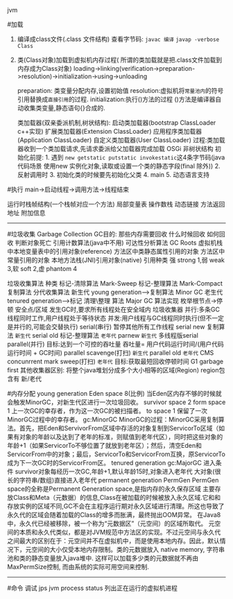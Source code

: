 jvm

#加载
1. 编译成class文件(.class 文件结构)
    查看字节码: 
        `javac 编译`
        `javap -verbose Class`
2. 类(Class对象)加载到虚拟机内存过程(
    所谓的类加载就是把.class文件加载到内存成为Class对象)
    loading->linking(verification->preparation->resolution)->initialization->using->unloading

    preparation: 类变量分配内存,设置初始值
    resolution:虚拟机将`常量池内`的符号引用替换成`直接引用`的过程.
    initialization:执行<clinit>()方法的过程
            <clinit>()方法是编译器自动收集类变量,静态语句{}合成的.

    类加载器(双亲委派机制,树状结构):
        启动类加载器(bootstrap ClassLoader c++实现)
        扩展类加载器(Extension ClassLoader)
        应用程序类加载器(Application ClassLoader)
        自定义类加载器(User ClassLoader)
        过程:类加载器收到一个类加载请求,先请求委派给父加载器完成加载
        OSGi 非树状结构
    初始化前提:
        1. 遇到 `new getstatic putstatic invokestatic`这4条字节码(java 代码场景 使用new 实例化对象,读取或设置一个类的静态字段(final 除外))
        2. 反射调用时
        3. 初始化类的时候要先初始化父类
        4. main
        5. 动态语言支持

#执行
main->启动线程->调用方法->线程结束

运行时栈帧结构(一个栈帧对应一个方法)
    局部变量表
    操作数栈
    动态链接
    方法返回地址
    附加信息

---
#垃圾收集 Garbage Collection
GC目的:
    那些内存需要回收
    什么时候回收
    如何回收
判断对象死亡
    引用计数算法(java中不用)
    可达性分析算法
        GC Roots
            虚拟机栈中本地变量表中的引用对象(reference)
            方法区中类静态属性引用的对象
            方法区中常量引用的对象
            本地方法栈(JNI)引用对象(native)
    引用种类
        强 strong 1,弱 weak 3,软 soft 2,虚 phantom 4

垃圾收集算法
    种类
        标记-清除算法 Mark-Sweep
        标记-整理算法 Mark-Compact
        复制算法
        分代收集算法
            新生代 young generation-->复制算法 Minor GC
            老生代 tenured generation-->标记 清理\整理 算法 Major GC
    算法实现
        枚举根节点->停顿
        安全点/区域
            发生GC时,要求所有线程处在安全域内
垃圾收集器
    并行:多条GC线程同时工作,用户线程处于等待状态
    并发:用户线程与GC线程同时执行(但不一定是并行的,可能会交替执行)
    serial(串行) 暂停其他所有工作线程
        serial new 复制算法  `新生代`
        serial old 标记-整理算法 `老年代`
    parnew  `新生代`
        多线程版serial
    parallel(并行)
        目标:达到一个可控的吞吐量
            吞吐量= 用户代码运行时间/(用户代码运行时间 + GC时间)
        parallel scavenge(打扫) `新生代`
        parallel old `老年代`
    CMS concunrrent mark sweep(打扫) `老年代`
        目标:获取最短回收停顿时间
    G1 garbage first
        其他收集器区别: 将整个java堆划分成多个大小相等的区域(Region)
        region包含有 新/老代

#内存分配
young generation
    Eden space 8(比例)
        当Eden区内存不够的时候就会触发MinorGC，对新生代区进行一次垃圾回收。
    survivor space 2
        form space 1
            上一次GC的幸存者，作为这一次GC的被扫描者。
        to space 1
            保留了一次MinorGC过程中的幸存者。
    gc:MinorGC
        MinorGC的过程：MinorGC采用复制算法。首先，把Eden和ServivorFrom区域中存活的对象复制到ServicorTo区域（如果有对象的年龄以及达到了老年的标准，则赋值到老年代区），同时把这些对象的年龄+1（如果ServicorTo不够位置了就放到老年区）；然后，清空Eden和ServicorFrom中的对象；最后，ServicorTo和ServicorFrom互换，原ServicorTo成为下一次GC时的ServicorFrom区。
tenured generation
    gc:MajorGC
    进入条件
        survivor对象每经历一次GC,年龄+1,默认年龄15时,对象进入老年代
        大对象(很长的字符串/数组)直接进入老年代
permanent generation
        PermGen PermGen space的全称是Permanent Generation space,是指内存的永久保存区域
        主要存放Class和Meta（元数据）的信息,Class在被加载的时候被放入永久区域.它和和存放实例的区域不同,GC不会在主程序运行期对永久区域进行清理。所这也导致了永久代的区域会随着加载的Class的增多而胀满，最终抛出OOM异常。
        在Java8中，永久代已经被移除，被一个称为“元数据区”（元空间）的区域所取代。
        元空间的本质和永久代类似，都是对JVM规范中方法区的实现。不过元空间与永久代之间最大的区别在于：元空间并不在虚拟机中，而是使用本地内存。因此，默认情况下，元空间的大小仅受本地内存限制。类的元数据放入 native memory, 字符串池和类的静态变量放入java堆中. 这样可以加载多少类的元数据就不再由MaxPermSize控制, 而由系统的实际可用空间来控制.

---
#命令 调试
jps jvm process status
    列出正在运行的虚拟机进程







